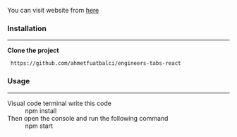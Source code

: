 You can visit website from [here](https://engineerstabsreact.netlify.app/)


### Installation
___
**Clone the project**
```
 https://github.com/ahmetfuatbalci/engineers-tabs-react
```


### Usage
___
<dl>
  <dt>Visual code terminal write this code</dt>
  <dd>npm install</dd>

  <dt>Then open the console and run the following command</dt>
  <dd>npm start</dd>
</dl>

